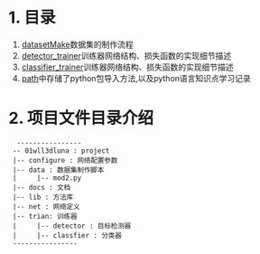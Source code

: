 

# 1. 目录

1. [datasetMake](./docs/dataset.md)数据集的制作流程
2. [detector_trainer](./docs/trainer.md)训练器网络结构、损失函数的实现细节描述
3. [classifier_trainer](./docs/trainer.md)训练器网络结构、损失函数的实现细节描述
4. [path](./docs/path.md)中存储了python包导入方法,以及python语言知识点学习记录

# 2. 项目文件目录介绍
    
      ----------------
     -- 01wll3dluna : project
     |-- configure : 网络配置参数
     |-- data : 数据集制作脚本
     |     |-- mod2.py
     |-- docs : 文档
     |-- lib : 方法库
     |-- net : 网络定义
     |-- trian: 训练器
     |     |-- detector : 目标检测器
     |     |-- classfier : 分类器
     ----------------
        